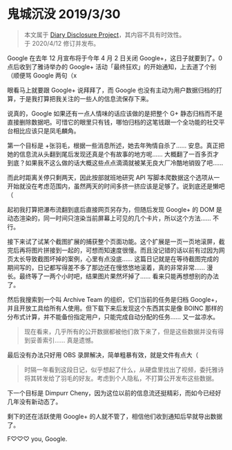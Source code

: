 <h1>
    鬼城沉没
    <date>2019/3/30</date>
</h1>

> 本文属于 [Diary Disclosure Project](/articles/Diary-Disclosure-Project)，其内容不具有时效性。  
> 于 2020/4/12 修订并发布。

Google 在去年 12 月宣布将于今年 4 月 2 日关闭 Google+，这日子就要到了。0 点后收到了雅诗举办的 Google+ 活动「最终狂欢」的开始通知，上去道了个别（顺便骂 Google 两句（x

眼看马上就要跟 Google+ 说拜拜了，而 Google 也没有主动为用户数据归档的打算，于是我打算把我关注的一些人的信息流保存下来。

说真的，Google 如果还有一点人情味的话应该做的是把整个 G+ 静态归档而不是直接删除数据吧。可惜它的眼里只有钱，哪怕归档的这笔钱跟一个全功能的社交平台相比应该只是凤毛麟角。

第一个目标是 +张羽毛，根据一些消息所述，她去年殉情自杀了…… 安息。真正把她的信息流从头翻到尾后发现还真是个有故事的地方呢…… 大概翻了一百多页才到底？如果我不这么做的话大概这些点点滴滴就被某无良大厂冷酷地销毁了吧……

而此时距离关停只剩两天，因此按部就班地研究 API 写脚本爬数据这个选项从一开始就没在考虑范围内，虽然两天的时间多挤一挤应该是足够了。说到底还是懒吧（

起初我打算把瀑布流翻到底后直接网页另存为，但随后发现 Google+ 的 DOM 是动态渲染的，同一时间只渲染当前屏幕上可见的几个卡片，所以这个方法…… 不行。

接下来试了试某个截图扩展的捕获整个页面功能。这个扩展是一页一页地滚屏，截完后再将图片拼接到一起的，可想而知速度很慢。而且没记错的话以前有过因为网页太长导致截图坏掉的案例，心里有点没底…… 这篇日记就是在等待截图完成的期间写的，日记都写得差不多了那边还在慢悠悠地滚着，真的非常非常…… 漫长。最终等了一两个小时吧，结果图片果然坏掉了…… 看来只能再想想别的办法了。

然后我搜索到一个叫 Archive Team 的组织，它们当前的任务是归档 Google+，并且开放工具给所有人使用。但下载下来后发现这个东西其实是像 BOINC 那样的分布式计算，并不能备份指定用户，只能完成自动分配的任务…… 又一盆凉水。

> 现在看来，几乎所有的公开数据都被他们救下来了，但是这些数据并没有得到妥善索引…… 真是遗憾。

最后没有办法只好用 OBS 录屏解决，简单粗暴有效，就是文件有点大（

> 时隔一年看到这段日记，似乎想起了什么，从硬盘里找出了视频，委托雅诗将其转发给了羽毛的好友。考虑到个人隐私，不打算公开发布这些数据。

下一个目标是 Dimpurr Cheny，因为这位以前的信息流还挺精彩，而如今已经好几年没有新动态了。

剩下的还在活跃使用 Google+ 的人就不管了，相信他们收到通知后早就导出数据了。

F♡♡♡ you, Google.
